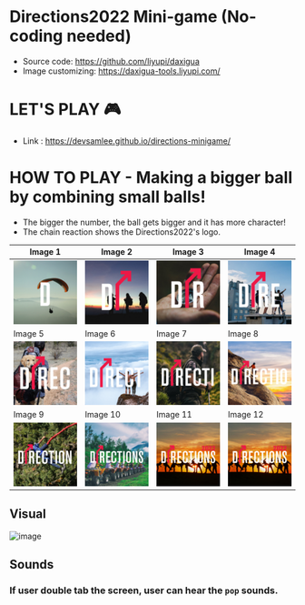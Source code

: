 # Directions2022 Mini-game (No-coding needed)


* Source code: https://github.com/liyupi/daxigua
* Image customizing: https://daxigua-tools.liyupi.com/

# LET'S PLAY 🎮
* Link : https://devsamlee.github.io/directions-minigame/

# HOW TO PLAY - Making a bigger ball by combining small balls!
* The bigger the number, the ball gets bigger and it has more character!
* The chain reaction shows the Directions2022's logo.


| Image 1 | Image 2 | Image 3 | Image 4 |
|-------|-------|-------|-------|
|![](./sourceImg/1.png)|![](./sourceImg/2.png)|![](./sourceImg/3.png)|![](./sourceImg/4.png)|
| Image 5 | Image 6 | Image 7 | Image 8 |
|![](./sourceImg/5.png)|![](./sourceImg/6.png)|![](./sourceImg/7.png)|![](./sourceImg/8.png)|
| Image 9 | Image 10 | Image 11 | Image 12 |
|![](./sourceImg/9.png)|![](./sourceImg/10.png)|![](./sourceImg/11.png)|![](./sourceImg/12.png)|


## Visual
![image](https://user-images.githubusercontent.com/96956309/190503718-a87009da-b1fc-4abe-a7d9-6b5bd1a9f6ba.png)


## Sounds
### If user double tab the screen, user can hear the `pop` sounds.
